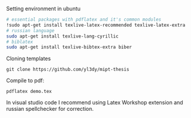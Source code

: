 Setting environment in ubuntu

```bash
# essential packages with pdflatex and it's common modules
!sudo apt-get install texlive-latex-recommended texlive-latex-extra 
# russian language
sudo apt-get install texlive-lang-cyrillic
# biblatex 
sudo apt-get install texlive-bibtex-extra biber
```

Cloning templates
```
git clone https://github.com/yl3dy/mipt-thesis
```


Compile to pdf:

```
pdflatex demo.tex
```

In visual studio code I recommend using Latex Workshop extension and russian spellchecker for correction.